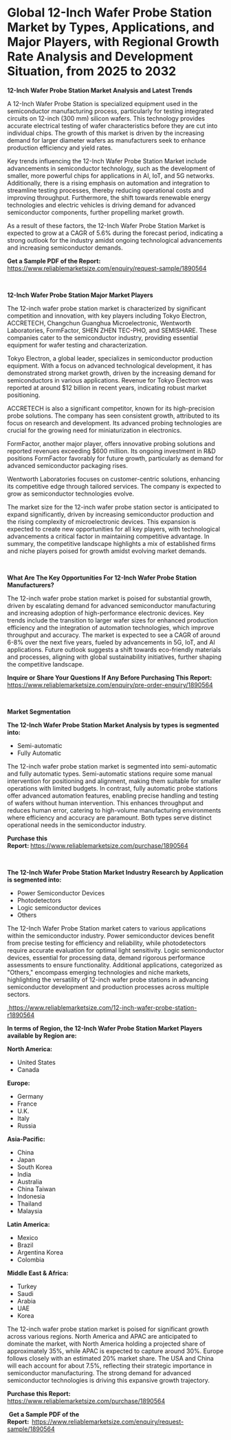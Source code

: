 <p><h1>Global 12-Inch Wafer Probe Station Market by Types, Applications, and Major Players, with Regional Growth Rate Analysis and Development Situation, from 2025 to 2032</h1></p><p><strong>12-Inch Wafer Probe Station Market Analysis and Latest Trends</strong></p>
<p><p>A 12-Inch Wafer Probe Station is specialized equipment used in the semiconductor manufacturing process, particularly for testing integrated circuits on 12-inch (300 mm) silicon wafers. This technology provides accurate electrical testing of wafer characteristics before they are cut into individual chips. The growth of this market is driven by the increasing demand for larger diameter wafers as manufacturers seek to enhance production efficiency and yield rates. </p><p>Key trends influencing the 12-Inch Wafer Probe Station Market include advancements in semiconductor technology, such as the development of smaller, more powerful chips for applications in AI, IoT, and 5G networks. Additionally, there is a rising emphasis on automation and integration to streamline testing processes, thereby reducing operational costs and improving throughput. Furthermore, the shift towards renewable energy technologies and electric vehicles is driving demand for advanced semiconductor components, further propelling market growth.</p><p>As a result of these factors, the 12-Inch Wafer Probe Station Market is expected to grow at a CAGR of 5.6% during the forecast period, indicating a strong outlook for the industry amidst ongoing technological advancements and increasing semiconductor demands.</p></p>
<p><strong>Get a Sample PDF of the Report:&nbsp;</strong> <a href="https://www.reliablemarketsize.com/enquiry/request-sample/1890564?utm_campaign=3095&utm_medium=2&utm_source=Github&utm_content=ia&utm_term=12042025&utm_id=12-inch-wafer-probe-station">https://www.reliablemarketsize.com/enquiry/request-sample/1890564</a></p>
<p>&nbsp;</p>
<p><strong>12-Inch Wafer Probe Station Major Market Players</strong></p>
<p><p>The 12-inch wafer probe station market is characterized by significant competition and innovation, with key players including Tokyo Electron, ACCRETECH, Changchun Guanghua Microelectronic, Wentworth Laboratories, FormFactor, SHEN ZHEN TEC-PHO, and SEMISHARE. These companies cater to the semiconductor industry, providing essential equipment for wafer testing and characterization.</p><p>Tokyo Electron, a global leader, specializes in semiconductor production equipment. With a focus on advanced technological development, it has demonstrated strong market growth, driven by the increasing demand for semiconductors in various applications. Revenue for Tokyo Electron was reported at around $12 billion in recent years, indicating robust market positioning.</p><p>ACCRETECH is also a significant competitor, known for its high-precision probe solutions. The company has seen consistent growth, attributed to its focus on research and development. Its advanced probing technologies are crucial for the growing need for miniaturization in electronics.</p><p>FormFactor, another major player, offers innovative probing solutions and reported revenues exceeding $600 million. Its ongoing investment in R&D positions FormFactor favorably for future growth, particularly as demand for advanced semiconductor packaging rises.</p><p>Wentworth Laboratories focuses on customer-centric solutions, enhancing its competitive edge through tailored services. The company is expected to grow as semiconductor technologies evolve.</p><p>The market size for the 12-inch wafer probe station sector is anticipated to expand significantly, driven by increasing semiconductor production and the rising complexity of microelectronic devices. This expansion is expected to create new opportunities for all key players, with technological advancements a critical factor in maintaining competitive advantage. In summary, the competitive landscape highlights a mix of established firms and niche players poised for growth amidst evolving market demands.</p></p>
<p>&nbsp;</p>
<p><strong>What Are The Key Opportunities For 12-Inch Wafer Probe Station Manufacturers?</strong></p>
<p><p>The 12-inch wafer probe station market is poised for substantial growth, driven by escalating demand for advanced semiconductor manufacturing and increasing adoption of high-performance electronic devices. Key trends include the transition to larger wafer sizes for enhanced production efficiency and the integration of automation technologies, which improve throughput and accuracy. The market is expected to see a CAGR of around 6-8% over the next five years, fueled by advancements in 5G, IoT, and AI applications. Future outlook suggests a shift towards eco-friendly materials and processes, aligning with global sustainability initiatives, further shaping the competitive landscape.</p></p>
<p><strong>Inquire or Share Your Questions If Any Before Purchasing This Report:</strong> <a href="https://www.reliablemarketsize.com/enquiry/pre-order-enquiry/1890564?utm_campaign=3095&utm_medium=2&utm_source=Github&utm_content=ia&utm_term=12042025&utm_id=12-inch-wafer-probe-station">https://www.reliablemarketsize.com/enquiry/pre-order-enquiry/1890564</a></p>
<p>&nbsp;</p>
<p><strong>Market Segmentation</strong></p>
<p><strong>The 12-Inch Wafer Probe Station Market Analysis by types is segmented into:</strong></p>
<p><ul><li>Semi-automatic</li><li>Fully Automatic</li></ul></p>
<p><p>The 12-inch wafer probe station market is segmented into semi-automatic and fully automatic types. Semi-automatic stations require some manual intervention for positioning and alignment, making them suitable for smaller operations with limited budgets. In contrast, fully automatic probe stations offer advanced automation features, enabling precise handling and testing of wafers without human intervention. This enhances throughput and reduces human error, catering to high-volume manufacturing environments where efficiency and accuracy are paramount. Both types serve distinct operational needs in the semiconductor industry.</p></p>
<p><strong>Purchase this Report:&nbsp;</strong><a href="https://www.reliablemarketsize.com/purchase/1890564?utm_campaign=3095&utm_medium=2&utm_source=Github&utm_content=ia&utm_term=12042025&utm_id=12-inch-wafer-probe-station">https://www.reliablemarketsize.com/purchase/1890564</a></p>
<p>&nbsp;</p>
<p><strong>The 12-Inch Wafer Probe Station Market Industry Research by Application is segmented into:</strong></p>
<p><ul><li>Power Semiconductor Devices</li><li>Photodetectors</li><li>Logic semiconductor devices</li><li>Others</li></ul></p>
<p><p>The 12-Inch Wafer Probe Station market caters to various applications within the semiconductor industry. Power semiconductor devices benefit from precise testing for efficiency and reliability, while photodetectors require accurate evaluation for optimal light sensitivity. Logic semiconductor devices, essential for processing data, demand rigorous performance assessments to ensure functionality. Additional applications, categorized as "Others," encompass emerging technologies and niche markets, highlighting the versatility of 12-inch wafer probe stations in advancing semiconductor development and production processes across multiple sectors.</p></p>
<p><a href="https://www.reliablemarketsize.com/12-inch-wafer-probe-station-r1890564?utm_campaign=3095&utm_medium=2&utm_source=Github&utm_content=ia&utm_term=12042025&utm_id=12-inch-wafer-probe-station">&nbsp;https://www.reliablemarketsize.com/12-inch-wafer-probe-station-r1890564</a></p>
<p><strong>In terms of Region, the 12-Inch Wafer Probe Station Market Players available by Region are:</strong></p>
<p>
    <p> <strong> North America: </strong>
        <ul>
            <li>United States</li>
            <li>Canada</li>
        </ul>
        </p> 
    <p> <strong> Europe: </strong>
        <ul>
            <li>Germany</li>
            <li>France</li>
            <li>U.K.</li>
            <li>Italy</li>
            <li>Russia</li>
        </ul>
        </p> 
    <p> <strong> Asia-Pacific: </strong>
        <ul>
            <li>China</li>
            <li>Japan</li>
            <li>South Korea</li>
            <li>India</li>
            <li>Australia</li>
            <li>China Taiwan</li>
            <li>Indonesia</li>
            <li>Thailand</li>
            <li>Malaysia</li>
        </ul>
        </p> 
    <p> <strong> Latin America: </strong>
        <ul>
            <li>Mexico</li>
            <li>Brazil</li>
            <li>Argentina Korea</li>
            <li>Colombia</li>
        </ul>
        </p> 
    <p> <strong> Middle East & Africa: </strong>
        <ul>
            <li>Turkey</li>
            <li>Saudi</li>
            <li>Arabia</li>
            <li>UAE</li>
            <li>Korea</li>
        </ul>
    </p>
    </p>
<p><p>The 12-inch wafer probe station market is poised for significant growth across various regions. North America and APAC are anticipated to dominate the market, with North America holding a projected share of approximately 35%, while APAC is expected to capture around 30%. Europe follows closely with an estimated 20% market share. The USA and China will each account for about 7.5%, reflecting their strategic importance in semiconductor manufacturing. The strong demand for advanced semiconductor technologies is driving this expansive growth trajectory.</p></p>
<p><strong>Purchase this Report: </strong><a href="https://www.reliablemarketsize.com/purchase/1890564?utm_campaign=3095&utm_medium=2&utm_source=Github&utm_content=ia&utm_term=12042025&utm_id=12-inch-wafer-probe-station">https://www.reliablemarketsize.com/purchase/1890564</a></p>
<p>&nbsp;<strong>Get a Sample PDF of the Report:&nbsp;&nbsp;</strong><a href="https://www.reliablemarketsize.com/enquiry/request-sample/1890564?utm_campaign=3095&utm_medium=2&utm_source=Github&utm_content=ia&utm_term=12042025&utm_id=12-inch-wafer-probe-station">https://www.reliablemarketsize.com/enquiry/request-sample/1890564</a></p>
<p><strong></strong></p>
<p><p></p><p></p><p></p></p>